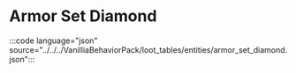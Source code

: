 # Armor Set Diamond

:::code language="json" source="../../../VanilliaBehaviorPack/loot_tables/entities/armor_set_diamond.json":::